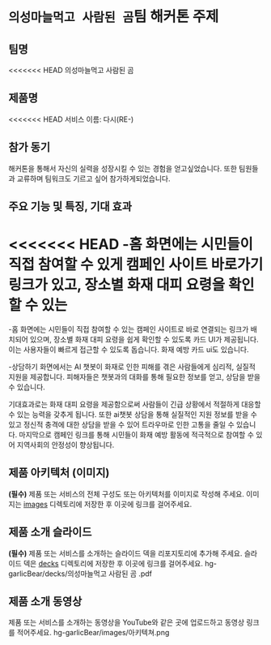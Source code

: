 # `의성마늘먹고 사람된 곰`팀 해커톤 주제

## 팀명

<<<<<<< HEAD
의성마늘먹고 사람된 곰

## 제품명

<<<<<<< HEAD
서비스 이름: 다시(RE-)

## 참가 동기

해커톤을 통해서 자신의 실력을 성장시킬 수 있는 경험을 얻고싶었습니다. 또한 팀원들과 교류하며 팀워크도 기르고 싶어 참가하게되었습니다.

## 주요 기능 및 특징, 기대 효과

<<<<<<< HEAD
-홈 화면에는 시민들이 직접 참여할 수 있게 캠페인 사이트 바로가기 링크가 있고, 장소별 화재 대피 요령을 확인할 수 있는 
=======
-홈 화면에는 시민들이 직접 참여할 수 있는 캠페인 사이트로 바로 연결되는 링크가 배치되어 있으며, 장소별 화재 대피 요령을 쉽게 확인할 수 있도록 카드 UI가 제공됩니다. 이는 사용자들이 빠르게 접근할 수 있도록 돕습니다. 화재 예방 카드 ui도 있습니다. 

-상담하기 화면에서는 AI 챗봇이 화재로 인한 피해를 겪은 사람들에게 심리적, 실질적 지원을 제공합니다. 피해자들은 챗봇과의 대화를 통해 필요한 정보를 얻고, 상담을 받을 수 있습니다.

기대효과로는 화재 대피 요령을 제공함으로써 사람들이 긴급 상황에서 적절하게 대응할 수 있는 능력을 갖추게 됩니다. 또한 ai챗봇 상담을 통해 실질적인 지원 정보를 받을 수 있고 정신적 충격에 대한 상담을 받을 수 있어 트라우마로 인한 고통을 줄일 수 있습니다. 마지막으로 캠페인 링크를 통해 시민들이 화재 예방 활동에 적극적으로 참여할 수 있어 지역사회의 안정성이 향상됩니다.
>>>>>>>
## 제품 아키텍처 (이미지)

**(필수)** 제품 또는 서비스의 전체 구성도 또는 아키텍처를 이미지로 작성해 주세요. 이미지는 [images](./images) 디렉토리에 저장한 후 이곳에 링크를 걸어주세요.


## 제품 소개 슬라이드

**(필수)** 제품 또는 서비스를 소개하는 슬라이드 덱을 리포지토리에 추가해 주세요. 슬라이드 덱은 [decks](./decks) 디렉토리에 저장한 후 이곳에 링크를 걸어주세요.
hg-garlicBear/decks/의성마늘먹고 사람된 곰 .pdf

## 제품 소개 동영상

제품 또는 서비스를 소개하는 동영상을 YouTube와 같은 곳에 업로드하고 동영상 링크를 적어주세요.
hg-garlicBear/images/아키텍쳐.png
